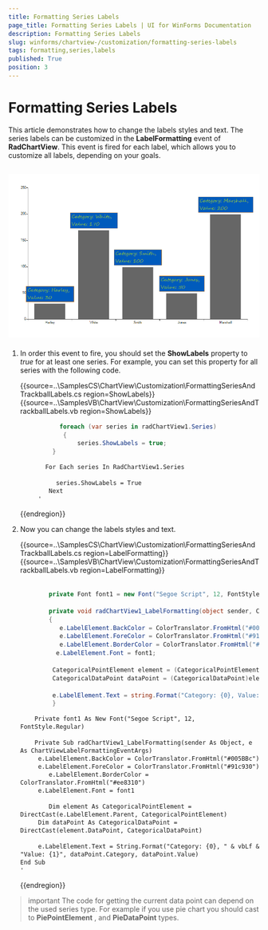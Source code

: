 ```yaml
---
title: Formatting Series Labels
page_title: Formatting Series Labels | UI for WinForms Documentation
description: Formatting Series Labels
slug: winforms/chartview-/customization/formatting-series-labels
tags: formatting,series,labels
published: True
position: 3
---
```


# Formatting Series Labels



This article demonstrates how to change the labels styles and text. The series labels can be customized in the __LabelFormatting__ event of __RadChartView__. This event is fired for each label, which allows you to customize all labels, depending on your goals.

## ![chartview-customization-formatting-series-labels 001](images/chartview-customization-formatting-series-labels001.png)

1. In order this event to fire, you should set the __ShowLabels__ property to *true* for at least one series. For example, you can set this property for all series with the following code. 

	{{source=..\SamplesCS\ChartView\Customization\FormattingSeriesAndTrackballLabels.cs region=ShowLabels}} 
	{{source=..\SamplesVB\ChartView\Customization\FormattingSeriesAndTrackballLabels.vb region=ShowLabels}} 

	````C#
     	       foreach (var series in radChartView1.Series)
        	    {
            	    series.ShowLabels = true;
           	 }
	````
	````VB.NET
     	   For Each series In RadChartView1.Series

          	  series.ShowLabels = True
        	Next
       	 '
	````

	{{endregion}} 
 

1. Now you can change the labels styles and text. 

	{{source=..\SamplesCS\ChartView\Customization\FormattingSeriesAndTrackballLabels.cs region=LabelFormatting}} 
	{{source=..\SamplesVB\ChartView\Customization\FormattingSeriesAndTrackballLabels.vb region=LabelFormatting}} 

	````C#

        	private Font font1 = new Font("Segoe Script", 12, FontStyle.Regular);

        	private void radChartView1_LabelFormatting(object sender, ChartViewLabelFormattingEventArgs e)
        	{
         	   e.LabelElement.BackColor = ColorTranslator.FromHtml("#005BBc");
         	   e.LabelElement.ForeColor = ColorTranslator.FromHtml("#91c930");
         	   e.LabelElement.BorderColor = ColorTranslator.FromHtml("#ee8310");
          	  e.LabelElement.Font = font1;

           	 CategoricalPointElement element = (CategoricalPointElement)e.LabelElement.Parent;
           	 CategoricalDataPoint dataPoint = (CategoricalDataPoint)element.DataPoint;

           	 e.LabelElement.Text = string.Format("Category: {0}, Value: {1}", dataPoint.Category, dataPoint.Value);
       		 }
	````
	````VB.NET
    	Private font1 As New Font("Segoe Script", 12, FontStyle.Regular)

    	Private Sub radChartView1_LabelFormatting(sender As Object, e As ChartViewLabelFormattingEventArgs)
       	 e.LabelElement.BackColor = ColorTranslator.FromHtml("#005BBc")
       	 e.LabelElement.ForeColor = ColorTranslator.FromHtml("#91c930")
        	e.LabelElement.BorderColor = ColorTranslator.FromHtml("#ee8310")
       	 e.LabelElement.Font = font1

        	Dim element As CategoricalPointElement = DirectCast(e.LabelElement.Parent, CategoricalPointElement)
       	 Dim dataPoint As CategoricalDataPoint = DirectCast(element.DataPoint, CategoricalDataPoint)

       	 e.LabelElement.Text = String.Format("Category: {0}, " & vbLf & "Value: {1}", dataPoint.Category, dataPoint.Value) 
	End Sub 
	'
	````

	{{endregion}} 
 

>important The code for getting the current data point can depend on the used series type. For example if you use pie chart you should cast to __PiePointElement__ , and __PieDataPoint__ types.
>

